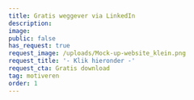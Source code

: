 ```yaml
---
title: Gratis weggever via LinkedIn
description:
image:
public: false
has_request: true
request_image: /uploads/Mock-up-website_klein.png
request_title: '- Klik hieronder -'
request_cta: Gratis download
tag: motiveren
order: 1
---
```


